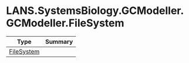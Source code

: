 ﻿
# LANS.SystemsBiology.GCModeller.GCModeller.FileSystem

|Type|Summary|
|----|-------|
|[FileSystem](./FileSystem.md)||

